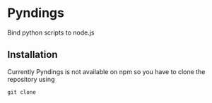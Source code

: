 # Pyndings
Bind python scripts to node.js

## Installation

Currently Pyndings is not available on npm so you have to clone the repository using
```
git clone
```
